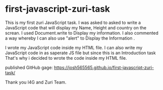 # first-javascript-zuri-task
This is my first zuri JavaScript task.
I was asked to asked to write a JavaScript code that will display my Name, Height and country on the screan.
I used Document.write to Display my information.
I also commented a way whereby I can also use "alert" to Display the Information .

I wrote my JavaScript code inside my HTML file.
I can also write my JavaScript code in as saperate JS file but since this is an Introduction task 
That's why i decided to wrote the code inside my HTML file.

published GitHub gage: https://josh565565.github.io/first-javascript-zuri-task/

Thank you I4G and Zuri Team.
